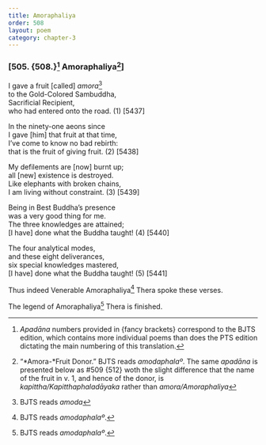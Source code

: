 ```yaml
---
title: Amoraphaliya
order: 508
layout: poem
category: chapter-3
---
```


### \[505. {508.}[^1] Amoraphaliya[^2]\]

I gave a fruit \[called\] *amora*[^3]  
to the Gold-Colored Sambuddha,  
Sacrificial Recipient,  
who had entered onto the road. (1) \[5437\]

In the ninety-one aeons since  
I gave \[him\] that fruit at that time,  
I’ve come to know no bad rebirth:  
that is the fruit of giving fruit. (2) \[5438\]

My defilements are \[now\] burnt up;  
all \[new\] existence is destroyed.  
Like elephants with broken chains,  
I am living without constraint. (3) \[5439\]

Being in Best Buddha’s presence  
was a very good thing for me.  
The three knowledges are attained;  
\[I have\] done what the Buddha taught! (4) \[5440\]

The four analytical modes,  
and these eight deliverances,  
six special knowledges mastered,  
\[I have\] done what the Buddha taught! (5) \[5441\]

Thus indeed Venerable Amoraphaliya[^4] Thera spoke these verses.

The legend of Amoraphaliya[^5] Thera is finished.

[^1]: *Apadāna* numbers provided in {fancy brackets} correspond to the BJTS edition, which contains more individual poems than does the PTS edition dictating the main numbering of this translation.

[^2]: “*Amora-*Fruit Donor.” BJTS reads *amodaphalaº*. The same *apadāna* is presented below as \#509 {512} woth the slight difference that the name of the fruit in v. 1, and hence of the donor, is *kapittha/Kapitthaphaladāyaka* rather than *amora/Amoraphaliya*

[^3]: BJTS reads *amoda*

[^4]: BJTS reads *amodaphalaº*.

[^5]: BJTS reads *amodaphalaº*.
